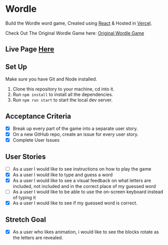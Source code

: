# Wordle

Build the Wordle word game, Created using [React](https://reactjs.org/) & Hosted in [Vercel](https://www.google.com/aclk?sa=l&ai=DChcSEwjMhfKP0Pb7AhWYs-0KHXVeAy0YABAAGgJkZw&sig=AOD64_2Lk8xsxU-B7Z4mJRQFZ3fVwNyzXA&q&adurl&ved=2ahUKEwj3yeyP0Pb7AhURTMAKHe-pByoQ0Qx6BAgHEAE).<br>

Check Out The Original Wordle Game here: [Original Wordle Game](https://www.nytimes.com/games/wordle/index.html)

## Live Page [Here](https://wordle-surpun.vercel.app/)

## Set Up

Make sure you have Git and Node installed.

1. Clone this repository to your machine, cd into it.
2. Run `npm install` to install all the dependencies.
4. Run `npm run start` to start the local dev server.

## Acceptance Criteria

- [x] Break up every part of the game into a separate user story.
- [x] On a new GitHub repo, create an issue for every user story.
- [x] Complete User Issues

## User Stories

- [ ] As a user I would like to see instructions on how to play the game
- [x] As a user I would like to type and guess a word
- [x] As a user I would like to see a visual feedback on what letters are included, not included and in the correct place of my guessed word
- [ ] As a user I would like to be able to use the on-screen keyboard instead of typing it
- [x] As a user I would like to see if my guessed word is correct.

## Stretch Goal

- [x] As a user who likes animation, i would like to see the blocks rotate as the letters are revealed.
